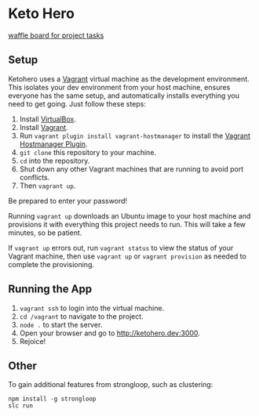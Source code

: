 # Keto Hero

[waffle board for project tasks](https://waffle.io/codefordenver/ketohero)

## Setup

Ketohero uses a [Vagrant](https://www.vagrantup.com/) virtual machine as the
development environment. This isolates your dev environment from your host
machine, ensures everyone has the same setup, and automatically installs
everything you need to get going. Just follow these steps:

1. Install [VirtualBox](https://www.virtualbox.org).
2. Install [Vagrant](https://www.vagrantup.com).
3. Run `vagrant plugin install vagrant-hostmanager` to install the [Vagrant Hostmanager Plugin](https://github.com/smdahlen/vagrant-hostmanager).
4. `git clone` this repository to your machine.
5. `cd` into the repository.
6. Shut down any other Vagrant machines that are running to avoid port conflicts.
7. Then `vagrant up`.

Be prepared to enter your password!

Running `vagrant up` downloads an Ubuntu image to your host machine and
provisions it with everything this project needs to run. This will take a few
minutes, so be patient.

If `vagrant up` errors out, run `vagrant status` to view the status of your
Vagrant machine, then use `vagrant up` or `vagrant provision` as needed to
complete the provisioning.

## Running the App

1. `vagrant ssh` to login into the virtual machine.
2. `cd /vagrant` to navigate to the project.
3. `node .` to start the server.
4. Open your browser and go to http://ketohero.dev:3000.
5. Rejoice!

## Other

To gain additional features from strongloop, such as clustering:
```
npm install -g strongloop
slc run
```
